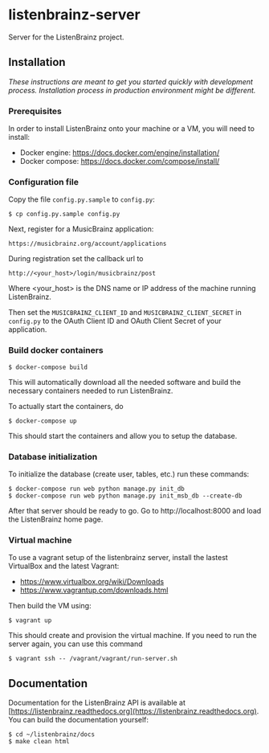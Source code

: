# listenbrainz-server

Server for the ListenBrainz project.

## Installation

*These instructions are meant to get you started quickly with development
process. Installation process in production environment might be different.*

### Prerequisites

In order to install ListenBrainz onto your machine or a VM, you will
need to install:

* Docker engine: https://docs.docker.com/engine/installation/
* Docker compose: https://docs.docker.com/compose/install/


### Configuration file

Copy the file `config.py.sample` to `config.py`:

    $ cp config.py.sample config.py

Next, register for a MusicBrainz application:

   `https://musicbrainz.org/account/applications`

During registration set the callback url to

   `http://<your_host>/login/musicbrainz/post`

Where <your_host> is the DNS name or IP address of the machine running ListenBrainz.

Then set the `MUSICBRAINZ_CLIENT_ID` and `MUSICBRAINZ_CLIENT_SECRET` in
`config.py` to the OAuth Client ID and OAuth Client Secret of your application.


### Build docker containers

    $ docker-compose build

This will automatically download all the needed software and build the necessary
containers needed to run ListenBrainz.

To actually start the containers, do

    $ docker-compose up

This should start the containers and allow you to setup the database.


### Database initialization

To initialize the database (create user, tables, etc.) run these commands:

    $ docker-compose run web python manage.py init_db 
    $ docker-compose run web python manage.py init_msb_db --create-db

After that server should be ready to go. Go to http://localhost:8000 and load the 
ListenBrainz home page.

### Virtual machine

To use a vagrant setup of the listenbrainz server, install the lastest VirtualBox and the latest Vagrant:

* https://www.virtualbox.org/wiki/Downloads
* https://www.vagrantup.com/downloads.html

Then build the VM using:

    $ vagrant up

This should create and provision the virtual machine. If you need to run the server again, you can use this command

    $ vagrant ssh -- /vagrant/vagrant/run-server.sh


## Documentation

Documentation for the ListenBrainz API is available at [https://listenbrainz.readthedocs.org](https://listenbrainz.readthedocs.org).
You can build the documentation yourself:

    $ cd ~/listenbrainz/docs
    $ make clean html

